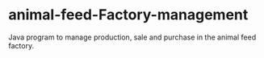 # animal-feed-Factory-management
Java program to manage production, sale and purchase in the animal feed factory.
